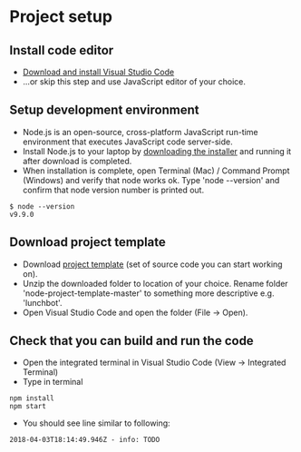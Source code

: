 # Project setup

## Install code editor

* [Download and install Visual Studio Code](https://code.visualstudio.com/)
* ...or skip this step and use JavaScript editor of your choice.

## Setup development environment

* Node.js is an open-source, cross-platform JavaScript run-time environment that executes JavaScript code server-side. 
* Install Node.js to your laptop by [downloading the installer](https://nodejs.org/en/download/current/) and running it after download is completed.
* When installation is complete, open Terminal (Mac) / Command Prompt (Windows) and verify that node works ok. Type 'node --version' and confirm that node version number is printed out.

```
$ node --version
v9.9.0
```

## Download project template

* Download [project template](https://github.com/lauravuo/node-project-template/archive/master.zip) (set of source code you can start working on).
* Unzip the downloaded folder to location of your choice. Rename folder 'node-project-template-master' to something more descriptive e.g. 'lunchbot'.
* Open Visual Studio Code and open the folder (File -> Open).

## Check that you can build and run the code

* Open the integrated terminal in Visual Studio Code (View -> Integrated Terminal)
* Type in terminal

```
npm install
npm start
```

* You should see line similar to following:

```
2018-04-03T18:14:49.946Z - info: TODO
```
